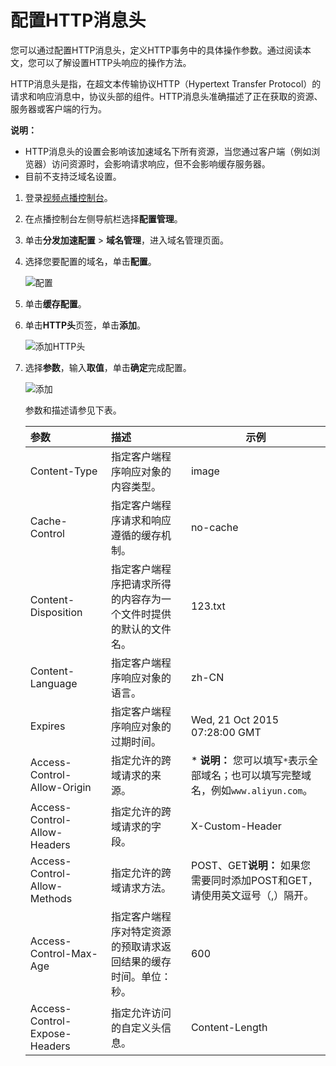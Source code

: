 # 配置HTTP消息头

您可以通过配置HTTP消息头，定义HTTP事务中的具体操作参数。通过阅读本文，您可以了解设置HTTP头响应的操作方法。

HTTP消息头是指，在超文本传输协议HTTP（Hypertext Transfer Protocol）的请求和响应消息中，协议头部的组件。HTTP消息头准确描述了正在获取的资源、服务器或客户端的行为。

**说明：**

-   HTTP消息头的设置会影响该加速域名下所有资源，当您通过客户端（例如浏览器）访问资源时，会影响请求响应，但不会影响缓存服务器。
-   目前不支持泛域名设置。

1.  登录[视频点播控制台](https://vod.console.aliyun.com/)。

2.  在点播控制台左侧导航栏选择**配置管理**。

3.  单击**分发加速配置** \> **域名管理**，进入域名管理页面。

4.  选择您要配置的域名，单击**配置**。

    ![配置](https://static-aliyun-doc.oss-accelerate.aliyuncs.com/assets/img/zh-CN/1277415061/p180549.png)

5.  单击**缓存配置**。

6.  单击**HTTP头**页签，单击**添加**。

    ![添加HTTP头](https://static-aliyun-doc.oss-accelerate.aliyuncs.com/assets/img/zh-CN/7928415061/p181565.png)

7.  选择**参数**，输入**取值**，单击**确定**完成配置。

    ![添加](https://static-aliyun-doc.oss-accelerate.aliyuncs.com/assets/img/zh-CN/7928415061/p181590.png)

    参数和描述请参见下表。

    |参数|描述|示例|
    |:-|:-|--|
    |Content-Type|指定客户端程序响应对象的内容类型。|image|
    |Cache-Control|指定客户端程序请求和响应遵循的缓存机制。|no-cache|
    |Content-Disposition|指定客户端程序把请求所得的内容存为一个文件时提供的默认的文件名。|123.txt|
    |Content-Language|指定客户端程序响应对象的语言。|zh-CN|
    |Expires|指定客户端程序响应对象的过期时间。|Wed, 21 Oct 2015 07:28:00 GMT|
    |Access-Control-Allow-Origin|指定允许的跨域请求的来源。|\* **说明：** 您可以填写`*`表示全部域名；也可以填写完整域名，例如`www.aliyun.com`。 |
    |Access-Control-Allow-Headers|指定允许的跨域请求的字段。|X-Custom-Header|
    |Access-Control-Allow-Methods|指定允许的跨域请求方法。|POST、GET**说明：** 如果您需要同时添加POST和GET，请使用英文逗号（,）隔开。 |
    |Access-Control-Max-Age|指定客户端程序对特定资源的预取请求返回结果的缓存时间。单位：秒。|600|
    |Access-Control-Expose-Headers|指定允许访问的自定义头信息。|Content-Length|


